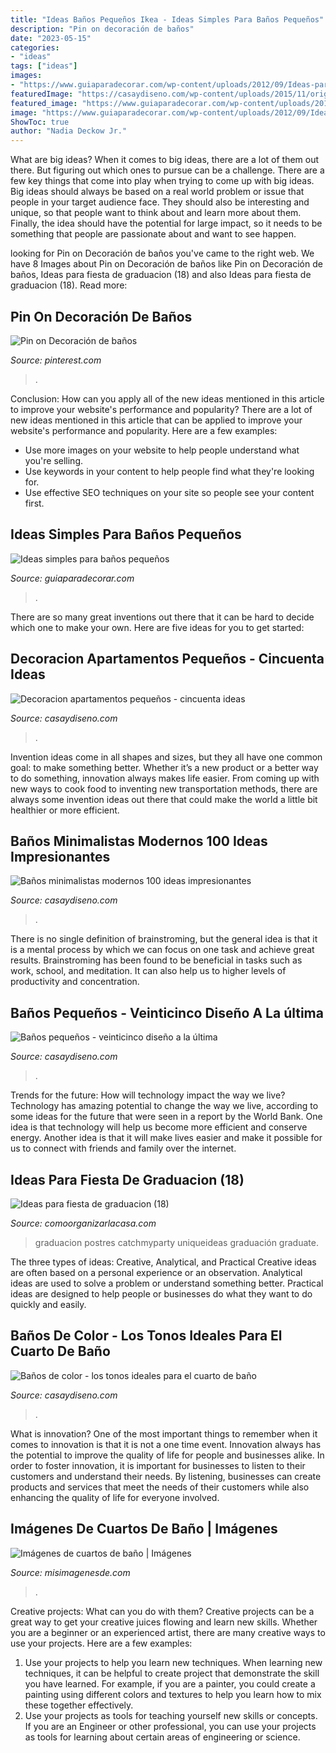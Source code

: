 ```yaml
---
title: "Ideas Baños Pequeños Ikea - Ideas Simples Para Baños Pequeños"
description: "Pin on decoración de baños"
date: "2023-05-15"
categories:
- "ideas"
tags: ["ideas"]
images:
- "https://www.guiaparadecorar.com/wp-content/uploads/2012/09/Ideas-para-cuartos-de-bano-pequenos-01.jpg"
featuredImage: "https://casaydiseno.com/wp-content/uploads/2015/11/original-diseño-ñ´baño-´color.jpeg"
featured_image: "https://www.guiaparadecorar.com/wp-content/uploads/2012/09/Ideas-para-cuartos-de-bano-pequenos-01.jpg"
image: "https://www.guiaparadecorar.com/wp-content/uploads/2012/09/Ideas-para-cuartos-de-bano-pequenos-01.jpg"
ShowToc: true
author: "Nadia Deckow Jr."
---
```



What are big ideas?
When it comes to big ideas, there are a lot of them out there. But figuring out which ones to pursue can be a challenge. There are a few key things that come into play when trying to come up with big ideas. 
Big ideas should always be based on a real world problem or issue that people in your target audience face. They should also be interesting and unique, so that people want to think about and learn more about them. Finally, the idea should have the potential for large impact, so it needs to be something that people are passionate about and want to see happen.

	

		
looking for Pin on Decoración de baños you've came to the right web. We have 8 Images about Pin on Decoración de baños like Pin on Decoración de baños, Ideas para fiesta de graduacion (18) and also Ideas para fiesta de graduacion (18). Read more:
		
    
## Pin On Decoración De Baños

<img loading=lazy src="https://i.pinimg.com/736x/3d/0a/f6/3d0af668fa829b9d56a3d79d1813a327.jpg" onerror="this.onerror=null;this.src='https://tse4.mm.bing.net/th?id=OIP.DAHFKIIz6V1LwsOdgAp_nwHaJ4&amp;pid=15.1';" alt="Pin on Decoración de baños">

_Source: pinterest.com_

>. 

	

Conclusion: How can you apply all of the new ideas mentioned in this article to improve your website's performance and popularity?
There are a lot of new ideas mentioned in this article that can be applied to improve your website's performance and popularity. Here are a few examples: 
- Use more images on your website to help people understand what you're selling. 
- Use keywords in your content to help people find what they're looking for. 
- Use effective SEO techniques on your site so people see your content first.

    
## Ideas Simples Para Baños Pequeños

<img loading=lazy src="https://www.guiaparadecorar.com/wp-content/uploads/2012/09/Ideas-para-cuartos-de-bano-pequenos-01.jpg" onerror="this.onerror=null;this.src='https://tse4.mm.bing.net/th?id=OIP.19hMIHf6Lg-vQdennmRbkgAAAA&amp;pid=15.1';" alt="Ideas simples para baños pequeños">

_Source: guiaparadecorar.com_

>. 

	

There are so many great inventions out there that it can be hard to decide which one to make your own. Here are five ideas for you to get started: 

    
## Decoracion Apartamentos Pequeños - Cincuenta Ideas

<img loading=lazy src="https://casaydiseno.com/wp-content/uploads/2016/01/ideas-originales-apartamentos.pequeños.jpg" onerror="this.onerror=null;this.src='https://tse2.mm.bing.net/th?id=OIP.uti8ZBxiXklmR13dN3nrQgHaJ3&amp;pid=15.1';" alt="Decoracion apartamentos pequeños - cincuenta ideas">

_Source: casaydiseno.com_

>. 

	

Invention ideas come in all shapes and sizes, but they all have one common goal: to make something better. Whether it’s a new product or a better way to do something, innovation always makes life easier. From coming up with new ways to cook food to inventing new transportation methods, there are always some invention ideas out there that could make the world a little bit healthier or more efficient.

    
## Baños Minimalistas Modernos 100 Ideas Impresionantes

<img loading=lazy src="https://casaydiseno.com/wp-content/uploads/2015/07/banos-minimalistas-modernos-velas-pared.jpg" onerror="this.onerror=null;this.src='https://tse4.mm.bing.net/th?id=OIP.JsXmQndm-K0tgwGUb5gfHAHaLH&amp;pid=15.1';" alt="Baños minimalistas modernos 100 ideas impresionantes">

_Source: casaydiseno.com_

>. 

	

There is no single definition of brainstroming, but the general idea is that it is a mental process by which we can focus on one task and achieve great results. Brainstroming has been found to be beneficial in tasks such as work, school, and meditation. It can also help us to higher levels of productivity and concentration.

    
## Baños Pequeños - Veinticinco Diseño A La última

<img loading=lazy src="https://casaydiseno.com/wp-content/uploads/2015/06/baño-aseo-pequeño-moderno.jpg" onerror="this.onerror=null;this.src='https://tse3.mm.bing.net/th?id=OIP.tRV2r7WPA1ZvaDTf7crPBwHaLH&amp;pid=15.1';" alt="Baños pequeños - veinticinco diseño a la última">

_Source: casaydiseno.com_

>. 

	

Trends for the future: How will technology impact the way we live?
Technology has amazing potential to change the way we live, according to some ideas for the future that were seen in a report by the World Bank. One idea is that technology will help us become more efficient and conserve energy. Another idea is that it will make lives easier and make it possible for us to connect with friends and family over the internet.

    
## Ideas Para Fiesta De Graduacion (18)

<img loading=lazy src="https://comoorganizarlacasa.com/wp-content/uploads/2016/05/Ideas-para-fiesta-de-graduacion-18.jpg" onerror="this.onerror=null;this.src='https://tse2.mm.bing.net/th?id=OIP.MVq4WikEv-acodmCOX1-7wAAAA&amp;pid=15.1';" alt="Ideas para fiesta de graduacion (18)">

_Source: comoorganizarlacasa.com_

>graduacion postres catchmyparty uniqueideas graduación graduate. 

	

The three types of ideas: Creative, Analytical, and Practical
Creative ideas are often based on a personal experience or an observation. Analytical ideas are used to solve a problem or understand something better. Practical ideas are designed to help people or businesses do what they want to do quickly and easily.

    
## Baños De Color - Los Tonos Ideales Para El Cuarto De Baño

<img loading=lazy src="https://casaydiseno.com/wp-content/uploads/2015/11/original-diseño-ñ´baño-´color.jpeg" onerror="this.onerror=null;this.src='https://tse2.mm.bing.net/th?id=OIP.kKWGyqzorAh3ge8C4jdnxgHaJ3&amp;pid=15.1';" alt="Baños de color - los tonos ideales para el cuarto de baño">

_Source: casaydiseno.com_

>. 

	

What is innovation?
One of the most important things to remember when it comes to innovation is that it is not a one time event. Innovation always has the potential to improve the quality of life for people and businesses alike. In order to foster innovation, it is important for businesses to listen to their customers and understand their needs. By listening, businesses can create products and services that meet the needs of their customers while also enhancing the quality of life for everyone involved.

    
## Imágenes De Cuartos De Baño | Imágenes

<img loading=lazy src="https://misimagenesde.com/wp-content/uploads/2017/05/cuartos-de-bano-5.jpg" onerror="this.onerror=null;this.src='https://tse2.mm.bing.net/th?id=OIP.DepTY8z_giq70T4yZ9GJagHaLJ&amp;pid=15.1';" alt="Imágenes de cuartos de baño | Imágenes">

_Source: misimagenesde.com_

>. 

	

Creative projects: What can you do with them?
Creative projects can be a great way to get your creative juices flowing and learn new skills. Whether you are a beginner or an experienced artist, there are many creative ways to use your projects. Here are a few examples: 
1. Use your projects to help you learn new techniques. When learning new techniques, it can be helpful to create project that demonstrate the skill you have learned. For example, if you are a painter, you could create a painting using different colors and textures to help you learn how to mix these together effectively. 
2. Use your projects as tools for teaching yourself new skills or concepts. If you are an Engineer or other professional, you can use your projects as tools for learning about certain areas of engineering or science.

